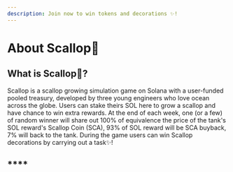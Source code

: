 ```yaml
---
description: Join now to win tokens and decorations ✨!
---
```


# About Scallop🦪

## **What is Scallop**🦪**?**

Scallop is a scallop growing simulation game on Solana with a user-funded pooled treasury, developed by three young engineers who love ocean across the globe. Users can stake theirs SOL here to grow a scallop and have chance to win extra rewards. At the end of each week, one \(or a few\) of random winner will share out 100% of equivalence the price of the tank's SOL reward's Scallop Coin \(SCA\), 93% of SOL reward will be SCA buyback, 7% will back to the tank. During the game users can win Scallop decorations by carrying out a task✨!

##  ****  

